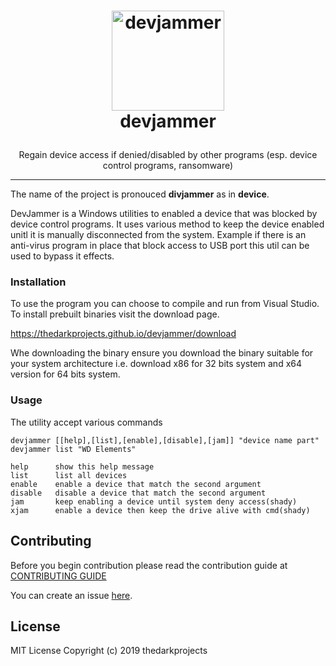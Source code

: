 

# <p style="text-align: center;" align="center"><img src="https://thedarkprojects.github.io/devjammer/favicon.png" alt="devjammer" style="width:180px;height:160px;" width="180" height="160" /><br /> devjammer</p>

<p style="text-align: center;" align="center">Regain device access if denied/disabled by other programs (esp. device control programs, ransomware)</p>

---

The name of the project is pronouced **divjammer** as in **device**.

DevJammer is a Windows utilities to enabled a device that was blocked by device control programs. It uses various method to keep the device enabled unitl it is manually disconnected from the system. Example if there is an anti-virus program in place that block access to USB port this util can be used to bypass it effects.

### Installation

To use the program you can choose to compile and run from 
Visual Studio. To install prebuilt binaries visit the download page. 

https://thedarkprojects.github.io/devjammer/download

Whe downloading the binary ensure you download the binary 
suitable for your system architecture i.e. download x86 for 
32 bits system and x64 version for 64 bits system.

### Usage 

The utility accept various commands 
```
devjammer [[help],[list],[enable],[disable],[jam]] "device name part"
devjammer list "WD Elements"

help      show this help message
list      list all devices
enable    enable a device that match the second argument
disable   disable a device that match the second argument
jam       keep enabling a device until system deny access(shady)
xjam      enable a device then keep the drive alive with cmd(shady)
```

## Contributing

Before you begin contribution please read the contribution guide at [CONTRIBUTING GUIDE](https://thedarkprojects.github.io/devjammer/contribute)

You can create an issue [here](https://github.com/thedarkprojects/devjammer/issues). 

## License

MIT License Copyright (c) 2019 thedarkprojects

